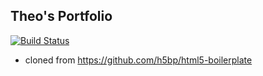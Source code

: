 ## Theo's Portfolio

[![Build Status](https://travis-ci.org/shierro/portfolio.svg?branch=master)](https://travis-ci.org/shierro/portfolio)

- cloned from https://github.com/h5bp/html5-boilerplate
